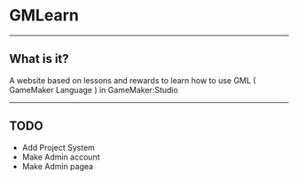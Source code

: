 # GMLearn
------------------------------------------------------------------------------------------------------------------------
## What is it?
A website based on lessons and rewards to learn how to use GML ( GameMaker Language )
in GameMaker:Studio

------------------------------------------------------------------------------------------------------------------------
## TODO
- Add Project System
- Make Admin account
- Make Admin pagea
